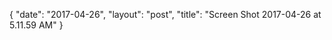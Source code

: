 {
   "date": "2017-04-26",
   "layout": "post",
   "title": "Screen Shot 2017-04-26 at 5.11.59 AM"
}

